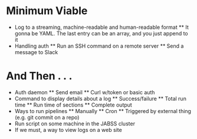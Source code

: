 Minimum Viable
==============
* Log to a streaming, machine-readable and human-readable format
** It gonna be YAML. The last entry can be an array, and you just append to it
* Handling auth
** Run an SSH command on a remote server
** Send a message to Slack



And Then . . . 
==============
* Auth daemon
** Send email
** Curl w/token or basic auth
* Command to display details about a log
** Success/failure
** Total run time
** Run time of sections
** Complete output
* Ways to run pipelines
** Manually
** Cron
** Triggered by external thing (e.g. git commit on a repo)
* Run script on some machine in the JABSS cluster
* If we must, a way to view logs on a web site
